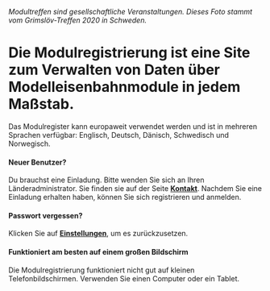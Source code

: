 ﻿*Modultreffen sind gesellschaftliche Veranstaltungen. Dieses Foto stammt vom Grimslöv-Treffen 2020 in Schweden.*

# Die **Modulregistrierung** ist eine Site zum Verwalten von Daten über Modelleisenbahnmodule in jedem Maßstab.
Das Modulregister kann europaweit verwendet werden und ist in mehreren Sprachen verfügbar: Englisch, Deutsch, Dänisch, Schwedisch und Norwegisch.

#### Neuer Benutzer?
Du brauchst eine Einladung. Bitte wenden Sie sich an Ihren Länderadministrator.
Sie finden sie auf der Seite [**Kontakt**](/Contact).
Nachdem Sie eine Einladung erhalten haben, können Sie sich registrieren und anmelden.

#### Passwort vergessen?
Klicken Sie auf [**Einstellungen**](/Users/Settings), um es zurückzusetzen.

#### Funktioniert am besten auf einem großen Bildschirm
Die Modulregistrierung funktioniert nicht gut auf kleinen Telefonbildschirmen.
Verwenden Sie einen Computer oder ein Tablet.